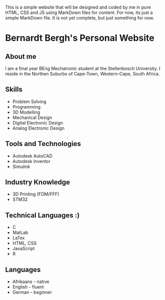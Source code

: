 This is a simple website that will be designed and coded by me in pure HTML, CSS and JS using MarkDown files for content. For now, its just a simple MarkDown file. It is not yet complete, but just something for now.
# Bernardt Bergh's Personal Website

## About me
I am a final year BEng Mechatronic student at the Stellenbosch University. I reside in the Northen Suburbs of Cape-Town, Western-Cape, South Africa. 

## Skills
* Problem Solving
* Programming
* 3D Modelling
* Mechanical Design
* Digital Electronic Design
* Analog Electronic Design

## Tools and Technologies
*  Autodesk AutoCAD
*  Autodesk Inventor
*  Simulink

## Industry Knowledge
* 3D Printing (FDM/FFF)
* STM32

## Technical Languages :)
* C
* MatLab
* LaTex
* HTML, CSS
* JavaScript
* R

## Languages
 * Afrikaans - native
 * English  - fluent
 * German - beginner

